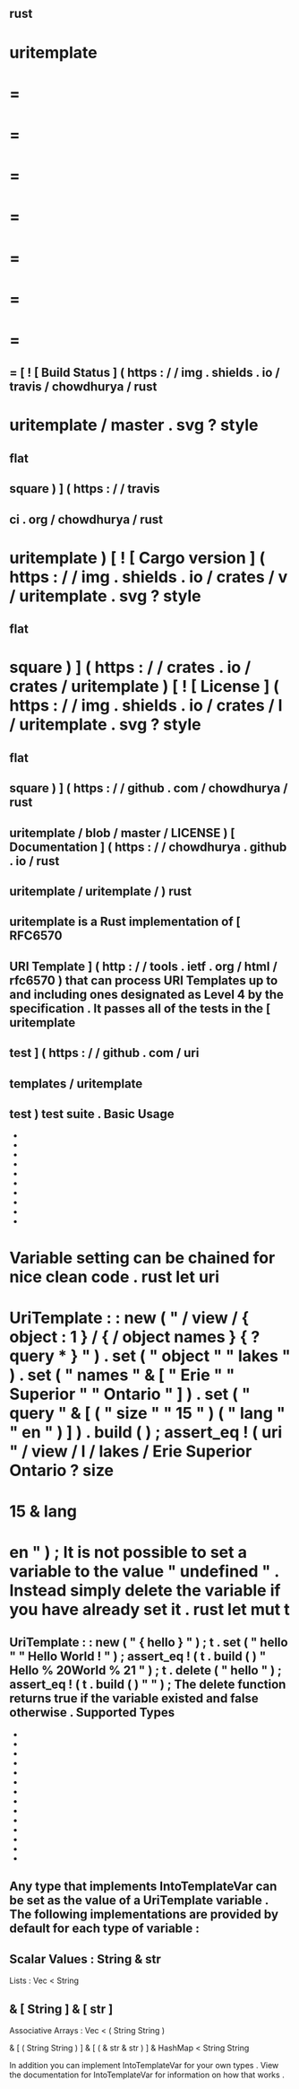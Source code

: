rust
-
uritemplate
=
=
=
=
=
=
=
=
=
=
=
=
=
=
=
=
[
!
[
Build
Status
]
(
https
:
/
/
img
.
shields
.
io
/
travis
/
chowdhurya
/
rust
-
uritemplate
/
master
.
svg
?
style
=
flat
-
square
)
]
(
https
:
/
/
travis
-
ci
.
org
/
chowdhurya
/
rust
-
uritemplate
)
[
!
[
Cargo
version
]
(
https
:
/
/
img
.
shields
.
io
/
crates
/
v
/
uritemplate
.
svg
?
style
=
flat
-
square
)
]
(
https
:
/
/
crates
.
io
/
crates
/
uritemplate
)
[
!
[
License
]
(
https
:
/
/
img
.
shields
.
io
/
crates
/
l
/
uritemplate
.
svg
?
style
=
flat
-
square
)
]
(
https
:
/
/
github
.
com
/
chowdhurya
/
rust
-
uritemplate
/
blob
/
master
/
LICENSE
)
[
Documentation
]
(
https
:
/
/
chowdhurya
.
github
.
io
/
rust
-
uritemplate
/
uritemplate
/
)
rust
-
uritemplate
is
a
Rust
implementation
of
[
RFC6570
-
URI
Template
]
(
http
:
/
/
tools
.
ietf
.
org
/
html
/
rfc6570
)
that
can
process
URI
Templates
up
to
and
including
ones
designated
as
Level
4
by
the
specification
.
It
passes
all
of
the
tests
in
the
[
uritemplate
-
test
]
(
https
:
/
/
github
.
com
/
uri
-
templates
/
uritemplate
-
test
)
test
suite
.
Basic
Usage
-
-
-
-
-
-
-
-
-
-
-
Variable
setting
can
be
chained
for
nice
clean
code
.
rust
let
uri
=
UriTemplate
:
:
new
(
"
/
view
/
{
object
:
1
}
/
{
/
object
names
}
{
?
query
*
}
"
)
.
set
(
"
object
"
"
lakes
"
)
.
set
(
"
names
"
&
[
"
Erie
"
"
Superior
"
"
Ontario
"
]
)
.
set
(
"
query
"
&
[
(
"
size
"
"
15
"
)
(
"
lang
"
"
en
"
)
]
)
.
build
(
)
;
assert_eq
!
(
uri
"
/
view
/
l
/
lakes
/
Erie
Superior
Ontario
?
size
=
15
&
lang
=
en
"
)
;
It
is
not
possible
to
set
a
variable
to
the
value
"
undefined
"
.
Instead
simply
delete
the
variable
if
you
have
already
set
it
.
rust
let
mut
t
=
UriTemplate
:
:
new
(
"
{
hello
}
"
)
;
t
.
set
(
"
hello
"
"
Hello
World
!
"
)
;
assert_eq
!
(
t
.
build
(
)
"
Hello
%
20World
%
21
"
)
;
t
.
delete
(
"
hello
"
)
;
assert_eq
!
(
t
.
build
(
)
"
"
)
;
The
delete
function
returns
true
if
the
variable
existed
and
false
otherwise
.
Supported
Types
-
-
-
-
-
-
-
-
-
-
-
-
-
-
-
Any
type
that
implements
IntoTemplateVar
can
be
set
as
the
value
of
a
UriTemplate
variable
.
The
following
implementations
are
provided
by
default
for
each
type
of
variable
:
-
Scalar
Values
:
String
&
str
-
Lists
:
Vec
<
String
>
&
[
String
]
&
[
str
]
-
Associative
Arrays
:
Vec
<
(
String
String
)
>
&
[
(
String
String
)
]
&
[
(
&
str
&
str
)
]
&
HashMap
<
String
String
>
In
addition
you
can
implement
IntoTemplateVar
for
your
own
types
.
View
the
documentation
for
IntoTemplateVar
for
information
on
how
that
works
.
